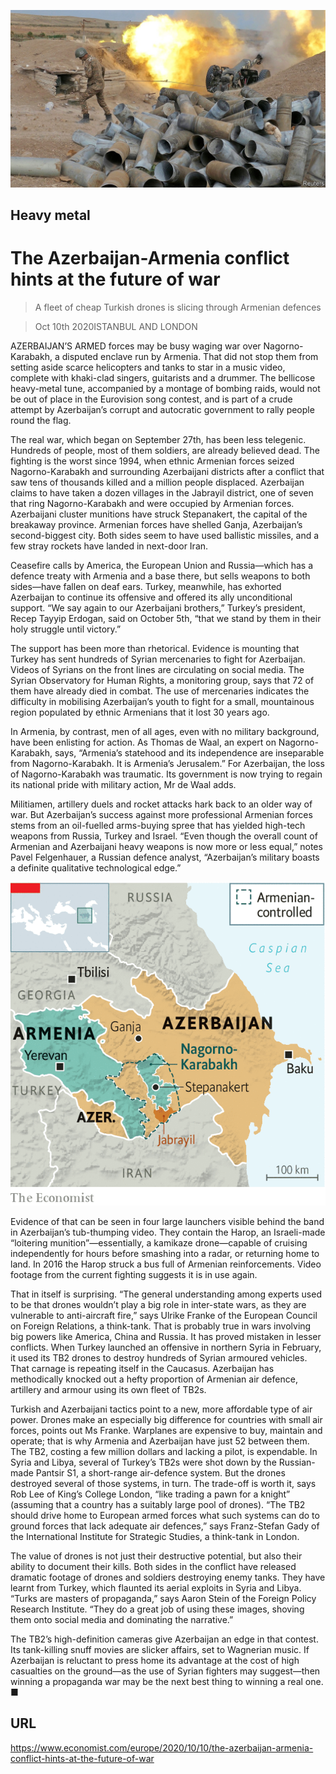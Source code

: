 ![](./images/20201010_EUP001_0.jpg)

## Heavy metal

# The Azerbaijan-Armenia conflict hints at the future of war

> A fleet of cheap Turkish drones is slicing through Armenian defences

> Oct 10th 2020ISTANBUL AND LONDON

AZERBAIJAN’S ARMED forces may be busy waging war over Nagorno-Karabakh, a disputed enclave run by Armenia. That did not stop them from setting aside scarce helicopters and tanks to star in a music video, complete with khaki-clad singers, guitarists and a drummer. The bellicose heavy-metal tune, accompanied by a montage of bombing raids, would not be out of place in the Eurovision song contest, and is part of a crude attempt by Azerbaijan’s corrupt and autocratic government to rally people round the flag.

The real war, which began on September 27th, has been less telegenic. Hundreds of people, most of them soldiers, are already believed dead. The fighting is the worst since 1994, when ethnic Armenian forces seized Nagorno-Karabakh and surrounding Azerbaijani districts after a conflict that saw tens of thousands killed and a million people displaced. Azerbaijan claims to have taken a dozen villages in the Jabrayil district, one of seven that ring Nagorno-Karabakh and were occupied by Armenian forces. Azerbaijani cluster munitions have struck Stepanakert, the capital of the breakaway province. Armenian forces have shelled Ganja, Azerbaijan’s second-biggest city. Both sides seem to have used ballistic missiles, and a few stray rockets have landed in next-door Iran.

Ceasefire calls by America, the European Union and Russia—which has a defence treaty with Armenia and a base there, but sells weapons to both sides—have fallen on deaf ears. Turkey, meanwhile, has exhorted Azerbaijan to continue its offensive and offered its ally unconditional support. “We say again to our Azerbaijani brothers,” Turkey’s president, Recep Tayyip Erdogan, said on October 5th, “that we stand by them in their holy struggle until victory.”

The support has been more than rhetorical. Evidence is mounting that Turkey has sent hundreds of Syrian mercenaries to fight for Azerbaijan. Videos of Syrians on the front lines are circulating on social media. The Syrian Observatory for Human Rights, a monitoring group, says that 72 of them have already died in combat. The use of mercenaries indicates the difficulty in mobilising Azerbaijan’s youth to fight for a small, mountainous region populated by ethnic Armenians that it lost 30 years ago.

In Armenia, by contrast, men of all ages, even with no military background, have been enlisting for action. As Thomas de Waal, an expert on Nagorno-Karabakh, says, “Armenia’s statehood and its independence are inseparable from Nagorno-Karabakh. It is Armenia’s Jerusalem.” For Azerbaijan, the loss of Nagorno-Karabakh was traumatic. Its government is now trying to regain its national pride with military action, Mr de Waal adds.

Militiamen, artillery duels and rocket attacks hark back to an older way of war. But Azerbaijan’s success against more professional Armenian forces stems from an oil-fuelled arms-buying spree that has yielded high-tech weapons from Russia, Turkey and Israel. “Even though the overall count of Armenian and Azerbaijani heavy weapons is now more or less equal,” notes Pavel Felgenhauer, a Russian defence analyst, “Azerbaijan’s military boasts a definite qualitative technological edge.”



![](./images/20201010_EUM986.png)

Evidence of that can be seen in four large launchers visible behind the band in Azerbaijan’s tub-thumping video. They contain the Harop, an Israeli-made “loitering munition”—essentially, a kamikaze drone—capable of cruising independently for hours before smashing into a radar, or returning home to land. In 2016 the Harop struck a bus full of Armenian reinforcements. Video footage from the current fighting suggests it is in use again.

That in itself is surprising. “The general understanding among experts used to be that drones wouldn’t play a big role in inter-state wars, as they are vulnerable to anti-aircraft fire,” says Ulrike Franke of the European Council on Foreign Relations, a think-tank. That is probably true in wars involving big powers like America, China and Russia. It has proved mistaken in lesser conflicts. When Turkey launched an offensive in northern Syria in February, it used its TB2 drones to destroy hundreds of Syrian armoured vehicles. That carnage is repeating itself in the Caucasus. Azerbaijan has methodically knocked out a hefty proportion of Armenian air defence, artillery and armour using its own fleet of TB2s.

Turkish and Azerbaijani tactics point to a new, more affordable type of air power. Drones make an especially big difference for countries with small air forces, points out Ms Franke. Warplanes are expensive to buy, maintain and operate; that is why Armenia and Azerbaijan have just 52 between them. The TB2, costing a few million dollars and lacking a pilot, is expendable. In Syria and Libya, several of Turkey’s TB2s were shot down by the Russian-made Pantsir S1, a short-range air-defence system. But the drones destroyed several of those systems, in turn. The trade-off is worth it, says Rob Lee of King’s College London, “like trading a pawn for a knight” (assuming that a country has a suitably large pool of drones). “The TB2 should drive home to European armed forces what such systems can do to ground forces that lack adequate air defences,” says Franz-Stefan Gady of the International Institute for Strategic Studies, a think-tank in London.

The value of drones is not just their destructive potential, but also their ability to document their kills. Both sides in the conflict have released dramatic footage of drones and soldiers destroying enemy tanks. They have learnt from Turkey, which flaunted its aerial exploits in Syria and Libya. “Turks are masters of propaganda,” says Aaron Stein of the Foreign Policy Research Institute. “They do a great job of using these images, shoving them onto social media and dominating the narrative.”

The TB2’s high-definition cameras give Azerbaijan an edge in that contest. Its tank-killing snuff movies are slicker affairs, set to Wagnerian music. If Azerbaijan is reluctant to press home its advantage at the cost of high casualties on the ground—as the use of Syrian fighters may suggest—then winning a propaganda war may be the next best thing to winning a real one. ■

## URL

https://www.economist.com/europe/2020/10/10/the-azerbaijan-armenia-conflict-hints-at-the-future-of-war
